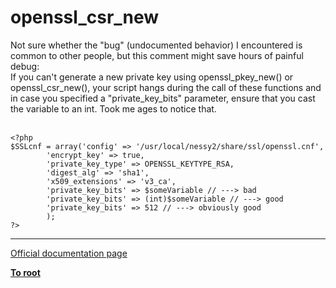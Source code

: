 # openssl_csr_new



Not sure whether the "bug" (undocumented behavior) I encountered is common to other people, but this comment might save hours of painful debug:<br>If you can&apos;t generate a new private key using openssl_pkey_new() or openssl_csr_new(), your script hangs during the call of these functions and in case you specified a "private_key_bits" parameter, ensure that you cast the variable to an int. Took me ages to notice that.<br><br>

```
<?php
$SSLcnf = array('config' => '/usr/local/nessy2/share/ssl/openssl.cnf',
        'encrypt_key' => true,
        'private_key_type' => OPENSSL_KEYTYPE_RSA,
        'digest_alg' => 'sha1',
        'x509_extensions' => 'v3_ca',
        'private_key_bits' => $someVariable // ---> bad
        'private_key_bits' => (int)$someVariable // ---> good
        'private_key_bits' => 512 // ---> obviously good
        );
?>
```
  

---

[Official documentation page](https://www.php.net/manual/en/function.openssl-csr-new.php)

**[To root](/README.md)**